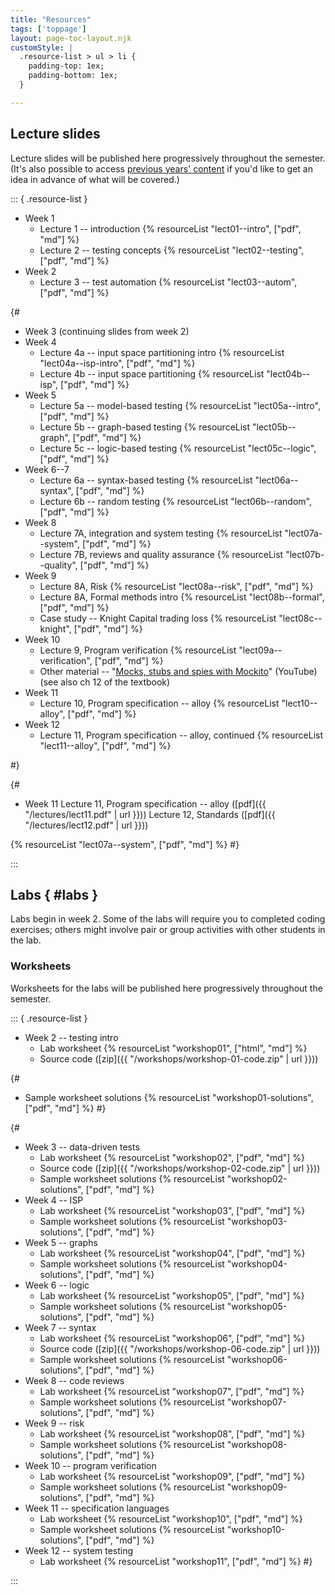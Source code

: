 ```yaml
---
title: "Resources"
tags: ['toppage']
layout: page-toc-layout.njk
customStyle: |
  .resource-list > ul > li {
    padding-top: 1ex;
    padding-bottom: 1ex;
  }

---
```




## Lecture slides

Lecture slides will be published here progressively throughout
the semester. (It's also possible to access
[previous years' content](/faq/#previous-content) if you'd
like to get an idea in advance of what will be covered.)



::: { .resource-list }

- Week 1
  - Lecture 1 -- introduction {% resourceList "lect01--intro", ["pdf", "md"] %}
  - Lecture 2 -- testing concepts {% resourceList "lect02--testing", ["pdf", "md"] %}
- Week 2
  - Lecture 3 -- test automation {% resourceList "lect03--autom", ["pdf", "md"] %}

{#
- Week 3
  (continuing slides from week 2)
- Week 4
  - Lecture 4a -- input space partitioning intro {% resourceList "lect04a--isp-intro", ["pdf", "md"] %}
  - Lecture 4b -- input space partitioning {% resourceList "lect04b--isp", ["pdf", "md"] %}
- Week 5
  - Lecture 5a -- model-based testing {% resourceList "lect05a--intro", ["pdf", "md"] %}
  - Lecture 5b -- graph-based testing {% resourceList "lect05b--graph", ["pdf", "md"] %}
  - Lecture 5c -- logic-based testing {% resourceList "lect05c--logic", ["pdf", "md"] %}
- Week 6--7
  - Lecture 6a -- syntax-based testing {% resourceList "lect06a--syntax", ["pdf", "md"] %}
  - Lecture 6b -- random testing       {% resourceList "lect06b--random", ["pdf", "md"] %}
- Week 8
  - Lecture 7A, integration and system testing {% resourceList "lect07a--system", ["pdf", "md"] %}
  - Lecture 7B, reviews and quality assurance  {% resourceList "lect07b--quality", ["pdf", "md"] %}
- Week 9
  - Lecture 8A, Risk                  {% resourceList "lect08a--risk", ["pdf", "md"] %}
  - Lecture 8A, Formal methods intro  {% resourceList "lect08b--formal", ["pdf", "md"] %}
  - Case study -- Knight Capital trading loss {% resourceList "lect08c--knight", ["pdf", "md"] %}
- Week 10
  - Lecture 9, Program verification {% resourceList "lect09a--verification", ["pdf", "md"] %}
  - Other material -- "[Mocks, stubs and spies with Mockito](https://youtu.be/xXO8ft-tsrY)" (YouTube) \
    (see also ch 12 of the textbook)
- Week 11
  - Lecture 10, Program specification -- alloy {% resourceList "lect10--alloy", ["pdf", "md"] %}
- Week 12
  - Lecture 11, Program specification -- alloy, continued {% resourceList "lect11--alloy", ["pdf", "md"] %}

#}

{#
- Week 11
  Lecture 11, Program specification -- alloy ([pdf]({{ "/lectures/lect11.pdf" | url }}))
  Lecture 12, Standards ([pdf]({{ "/lectures/lect12.pdf" | url }}))

{% resourceList "lect07a--system", ["pdf", "md"] %}
#}

:::

## Labs { #labs }

Labs begin in week 2.
Some of the labs will require you to completed coding
exercises; others might involve pair or group activities with other
students in the lab.

### Worksheets

Worksheets for the labs will be published here progressively throughout
the semester.


::: { .resource-list }


- Week 2 -- testing intro
  - Lab worksheet {% resourceList "workshop01", ["html", "md"] %}
  - Source code ([zip]({{ "/workshops/workshop-01-code.zip" | url }}))

{#
  - Sample worksheet solutions {% resourceList "workshop01-solutions", ["pdf", "md"] %}
#}

{#
- Week 3 -- data-driven tests
  - Lab worksheet {% resourceList "workshop02", ["pdf", "md"] %}
  - Source code ([zip]({{ "/workshops/workshop-02-code.zip" | url }}))
  - Sample worksheet solutions {% resourceList "workshop02-solutions", ["pdf", "md"] %}
- Week 4 -- ISP
  - Lab worksheet {% resourceList "workshop03", ["pdf", "md"] %}
  - Sample worksheet solutions {% resourceList "workshop03-solutions", ["pdf", "md"] %}
- Week 5 -- graphs
  - Lab worksheet {% resourceList "workshop04", ["pdf", "md"] %}
  - Sample worksheet solutions {% resourceList "workshop04-solutions", ["pdf", "md"] %}
- Week 6 -- logic
  - Lab worksheet {% resourceList "workshop05", ["pdf", "md"] %}
  - Sample worksheet solutions {% resourceList "workshop05-solutions", ["pdf", "md"] %}
- Week 7 -- syntax
  - Lab worksheet {% resourceList "workshop06", ["pdf", "md"] %}
  - Source code ([zip]({{ "/workshops/workshop-06-code.zip" | url }}))
  - Sample worksheet solutions {% resourceList "workshop06-solutions", ["pdf", "md"] %}
- Week 8 -- code reviews
  - Lab worksheet               {% resourceList "workshop07", ["pdf", "md"] %}
  - Sample worksheet solutions  {% resourceList "workshop07-solutions", ["pdf", "md"] %}
- Week 9 -- risk
  - Lab worksheet               {% resourceList "workshop08", ["pdf", "md"] %}
  - Sample worksheet solutions  {% resourceList "workshop08-solutions", ["pdf", "md"] %}
- Week 10 -- program verification
  - Lab worksheet               {% resourceList "workshop09", ["pdf", "md"] %}
  - Sample worksheet solutions  {% resourceList "workshop09-solutions", ["pdf", "md"] %}
- Week 11 -- specification languages
  - Lab worksheet               {% resourceList "workshop10", ["pdf", "md"] %}
  - Sample worksheet solutions  {% resourceList "workshop10-solutions", ["pdf", "md"] %}
- Week 12 -- system testing
  - Lab worksheet {% resourceList "workshop11", ["pdf", "md"] %}
#}


:::



<!--
  vim: tw=72
-->
